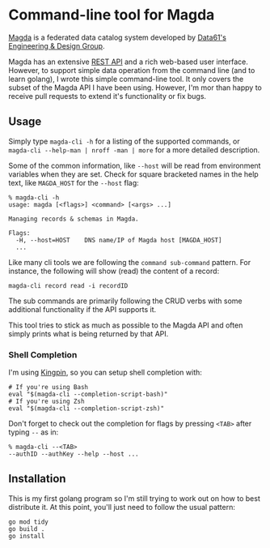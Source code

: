 # Command-line tool for Magda

[Magda](http://magda.io) is a federated data catalog system developed by [Data61's Engineering & Design Group](https://data61.csiro.au/en/Our-Research/Programs-and-Facilities/Engineering-and-design).

Magda has an extensive [REST API](https://demo.dev.magda.io/api/v0/apidocs/index.html) and a rich web-based user interface. However, to support simple data operation from the command line (and to learn golang), I wrote this simple command-line tool. It only covers the subset of the Magda API I have been using. However, I'm mor than happy to receive pull requests to extend it's functionality or fix bugs.

## Usage

Simply type `magda-cli -h` for a listing of the supported commands, or `magda-cli --help-man | nroff -man | more` for a more detailed description.

Some of the common information, like `--host` will be read from environment variables when they are set. Check for square bracketed names in the help text, like `MAGDA_HOST` for the `--host` flag:

```
% magda-cli -h
usage: magda [<flags>] <command> [<args> ...]

Managing records & schemas in Magda.

Flags:
  -H, --host=HOST    DNS name/IP of Magda host [MAGDA_HOST]
  ...
```

Like many cli tools we are following the `command sub-command` pattern. For instance, the following will show (read) the content of a record:

```
magda-cli record read -i recordID
```

The sub commands are primarily following the CRUD verbs with some additional functionality if the API supports it.

This tool tries to stick as much as possible to the Magda API and often simply prints what is being returned by that API.

### Shell Completion

I'm using [Kingpin](https://github.com/alecthomas/kingpin), so you can setup shell completion with:

```
# If you're using Bash
eval "$(magda-cli --completion-script-bash)"
# If you're using Zsh
eval "$(magda-cli --completion-script-zsh)"
```

Don't forget to check out the completion for flags by pressing `<TAB>` after typing `--` as in:

```
% magda-cli --<TAB>
--authID --authKey --help --host ...
```

## Installation

This is my first golang program so I'm still trying to work out on how to best distribute it. At this point, you'll just need to follow the usual pattern:

```
go mod tidy
go build .
go install
```

